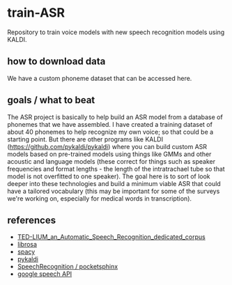 # train-ASR

Repository to train voice models with new speech recognition models using KALDI. 

## how to download data

We have a custom phoneme dataset that can be accessed here. 

## goals / what to beat 

The ASR project is basically to help build an ASR model from a database of phonemes that we have assembled. I have created a training dataset of about 40 phonemes to help recognize my own voice; so that could be a starting point. But there are other programs like KALDI (https://github.com/pykaldi/pykaldi) where you can build custom ASR models based on pre-trained models using things like GMMs and other acoustic and language models (these correct for things such as speaker frequencies and format lengths - the length of the intratrachael tube so that model is not overfitted to one speaker). The goal here is to sort of look deeper into these technologies and build a minimum viable ASR that could have a tailored vocabulary (this may be important for some of the surveys we're working on, especially for medical words in transcription).

## references 
* [TED-LIUM_an_Automatic_Speech_Recognition_dedicated_corpus](https://www.researchgate.net/publication/260986481_TED-LIUM_an_Automatic_Speech_Recognition_dedicated_corpus?enrichId=rgreq-6b2e69cb437031330e5f3798c20b8d25-XXX&enrichSource=Y292ZXJQYWdlOzI2MDk4NjQ4MTtBUzoyMTIyOTM2NTc4NjIxNDhAMTQyNzYyNjE2MDMzOA%3D%3D&el=1_x_3&_esc=publicationCoverPdf)
* [librosa](https://github.com/librosa/librosa)
* [spacy](https://spacy.io/)
* [pykaldi](https://github.com/pykaldi/pykaldi)
* [SpeechRecognition / pocketsphinx](https://pypi.org/project/SpeechRecognition/)
* [google speech API](https://cloud.google.com/speech-to-text/pricing)
